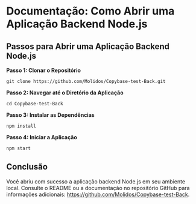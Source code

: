 <h1>Documentação: Como Abrir uma Aplicação Backend Node.js</h1>

<h2>Passos para Abrir uma Aplicação Backend Node.js</h2>

<p><strong>Passo 1: Clonar o Repositório</strong></p>
<code>git clone https://github.com/Molidos/Copybase-test-Back.git</code>

<p><strong>Passo 2: Navegar até o Diretório da Aplicação</strong></p>
<code>cd Copybase-test-Back</code>

<p><strong>Passo 3: Instalar as Dependências</strong></p>
<code>npm install</code>

<p><strong>Passo 4: Iniciar a Aplicação</strong></p>
<code>npm start</code>

<h2>Conclusão</h2>

<p>Você abriu com sucesso a aplicação backend Node.js em seu ambiente local. Consulte o README ou a documentação no repositório GitHub para informações adicionais: <a href="https://github.com/Molidos/Copybase-test-Back" target="_blank">https://github.com/Molidos/Copybase-test-Back</a>.</p>
